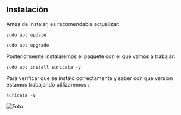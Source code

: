 ## Instalación

Antes de instalar, es recomendable actualizar:
```
sudo apt update 
```
```
sudo apt upgrade 
```
Posteriormente instalaremos el paquete con el que vamos a trabajar:
```
sudo apt install suricata -y 
```
Para verificar que se instaló correctamente y saber con que version estamos trabajando utilizaremos : 
```
suricata -V
```
![Foto](img1.png)
